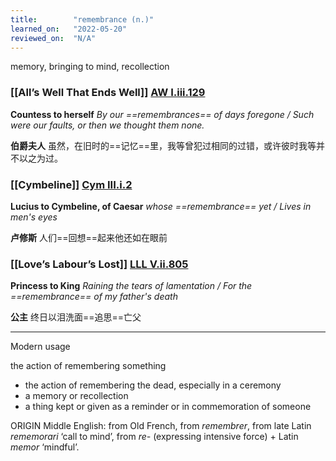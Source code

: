 ```yaml
---
title:        "remembrance (n.)"
learned_on:   "2022-05-20"
reviewed_on:  "N/A"
---
```


memory, bringing to mind, recollection

### [[All’s Well That Ends Well]] [AW I.iii.129](https://www.shakespeareswords.com/Public/Play.aspx?Act=1&Scene=3&WorkId=30#220703) 

**Countess to herself** *By our ==remembrances== of days foregone / Such were our faults, or then we thought them none.*

**伯爵夫人** 虽然，在旧时的==记忆==里，我等曾犯过相同的过错，或许彼时我等并不以之为过。

### [[Cymbeline]] [Cym III.i.2](https://www.shakespeareswords.com/Public/Play.aspx?Act=3&Scene=1&WorkId=7#138390) 

**Lucius to Cymbeline, of Caesar** *whose ==remembrance== yet / Lives in men's eyes*

**卢修斯** 人们==回想==起来他还如在眼前

### [[Love’s Labour’s Lost]] [LLL V.ii.805](https://www.shakespeareswords.com/Public/Play.aspx?Act=5&Scene=2&WorkId=28#215949) 

**Princess to King** *Raining the tears of lamentation / For the ==remembrance== of my father's death*

**公主** 终日以泪洗面==追思==亡父

-----

Modern usage

the action of remembering something

- the action of remembering the dead, especially in a ceremony
- a memory or recollection
- a thing kept or given as a reminder or in commemoration of someone

ORIGIN Middle English: from Old French, from *remembrer*, from late Latin *rememorari* ‘call to mind’, from *re-* (expressing intensive force) + Latin *memor* ‘mindful’.